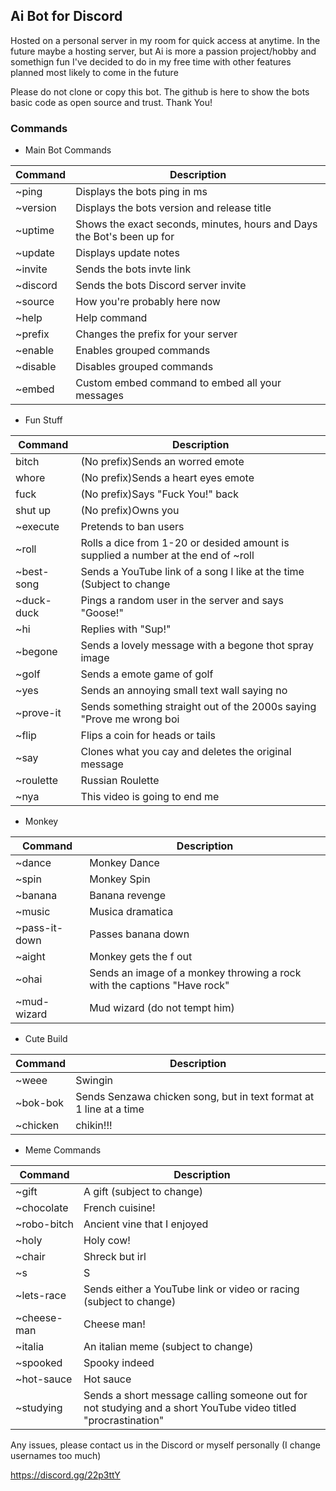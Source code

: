
## Ai Bot for Discord

Hosted on a personal server in my room for quick access at anytime. In the future maybe a hosting server, but Ai is more a passion project/hobby and somethign fun I've decided to do in my free time with other features planned most likely to come in the future

Please do not clone or copy this bot. The github is here to show the bots basic code as open source and trust. Thank You!  

### Commands

- Main Bot Commands

| Command       | Description                                                                                                               |
| ------------- | ------------------------------------------------------------------------------------------------------------------------- |
| ~ping         | Displays the bots ping in ms                                                                                              |
| ~version      | Displays the bots version and release title                                                                               |
| ~uptime       | Shows the exact seconds, minutes, hours and Days the Bot's been up for                                                    |
| ~update       | Displays update notes                                                                                                     |
| ~invite       | Sends the bots invte link                                                                                                 |
| ~discord      | Sends the bots Discord server invite                                                                                      |
| ~source       | How you're probably here now                                                                                              |
| ~help         | Help command                                                                                                              |
| ~prefix       | Changes the prefix for your server                                                                                        |
| ~enable       | Enables grouped commands                                                                                                  |
| ~disable      | Disables grouped commands                                                                                                 |
| ~embed        | Custom embed command to embed all your messages                                                                           |


- Fun Stuff

| Command      | Description                                                                                                                | 
| ------------ | -------------------------------------------------------------------------------------------------------------------------- |  
| bitch        | (No prefix)Sends an worred emote                                                                                           | 
| whore        | (No prefix)Sends a heart eyes emote                                                                                        |
| fuck         | (No prefix)Says "Fuck You!" back                                                                                           | 
| shut up      | (No prefix)Owns you                                                                                                        | 
| ~execute     | Pretends to ban users                                                                                                      | 
| ~roll        | Rolls a dice from 1-20 or desided amount is supplied a number at the end of ~roll                                          | 
| ~best-song   | Sends a YouTube link of a song I like at the time (Subject to change                                                       |  
| ~duck-duck   | Pings a random user in the server and says "Goose!"                                                                        | 
| ~hi          | Replies with "Sup!"                                                                                                        | 
| ~begone      | Sends a lovely message with a begone thot spray image                                                                      | 
| ~golf        | Sends a emote game of golf                                                                                                 | 
| ~yes         | Sends an annoying small text wall saying no                                                                                | 
| ~prove-it    | Sends something straight out of the 2000s saying "Prove me wrong boi                                                       | 
| ~flip        | Flips a coin for heads or tails                                                                                            | 
| ~say         | Clones what you cay and deletes the original message                                                                       |
| ~roulette    | Russian Roulette                                                                                                           | 
| ~nya         | This video is going to end me                                                                                              | 
 
 - Monkey 

| Command      | Description                                                                                                                |
| ------------ | -------------------------------------------------------------------------------------------------------------------------- |
| ~dance       | Monkey Dance                                                                                                               |  
| ~spin        | Monkey Spin                                                                                                                | 
| ~banana      | Banana revenge                                                                                                             | 
| ~music       | Musica dramatica                                                                                                           | 
| ~pass-it-down| Passes banana down                                                                                                         | 
| ~aight       | Monkey gets the f out                                                                                                      | 
| ~ohai        | Sends an image of a monkey throwing a rock with the captions "Have rock"                                                   | 
| ~mud-wizard  | Mud wizard (do not tempt him)                                                                                              | 
 
 - Cute Build 

| Command      | Description                                                                                                                |
| ------------ | -------------------------------------------------------------------------------------------------------------------------- |
| ~weee        | Swingin                                                                                                                    | 
| ~bok-bok     | Sends Senzawa chicken song, but in text format at 1 line at a time                                                         | 
| ~chicken     | chikin!!!                                                                                                                  | 
 
 - Meme Commands 

| Command      | Description                                                                                                                |
| ------------ | -------------------------------------------------------------------------------------------------------------------------- |
| ~gift        | A gift (subject to change)                                                                                                 | 
| ~chocolate   | French cuisine!                                                                                                            | 
| ~robo-bitch  | Ancient vine that I enjoyed                                                                                                | 
| ~holy        | Holy cow!                                                                                                                  | 
| ~chair       | Shreck but irl                                                                                                             | 
| ~s           | S                                                                                                                          | 
| ~lets-race   | Sends either a YouTube link or video or racing (subject to change)                                                         | 
| ~cheese-man  | Cheese man!                                                                                                                | 
| ~italia      | An italian meme (subject to change)                                                                                        | 
| ~spooked     | Spooky indeed                                                                                                              | 
| ~hot-sauce   | Hot sauce                                                                                                                  |
| ~studying    | Sends a short message calling someone out for not studying and a short YouTube video titled "procrastination"              | 

Any issues, please contact us in the Discord or myself personally (I change usernames too much)

https://discord.gg/22p3ttY


